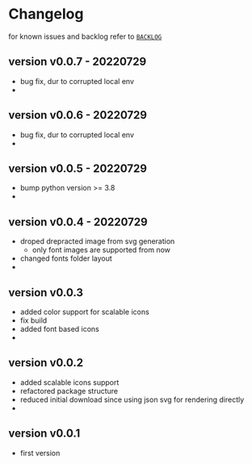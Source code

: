 
# Changelog

for known issues and backlog refer to 
[`BACKLOG`](https://github.com/kr-g/pytkfaicons/blob/main/BACKLOG.md)


## version v0.0.7 - 20220729

- bug fix, dur to corrupted local env
- 


## version v0.0.6 - 20220729

- bug fix, dur to corrupted local env
- 


## version v0.0.5 - 20220729

- bump python version >= 3.8
- 


## version v0.0.4 - 20220729

- droped drepracted image from svg generation
  - only font images are supported from now 
- changed fonts folder layout
- 


## version v0.0.3

- added color support for scalable icons  
- fix build
- added font based icons
- 


## version v0.0.2

- added scalable icons support 
- refactored package structure
- reduced initial download since using json svg for rendering directly
- 


## version v0.0.1

- first version


